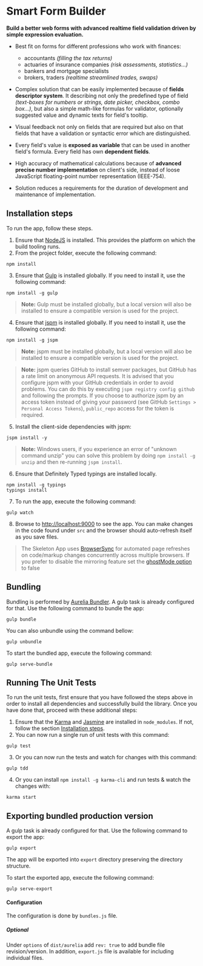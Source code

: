 # Smart Form Builder
**Build a better web forms with advanced realtime field validation driven by simple expression evaluation.**

- Best fit on forms for different professions who work with finances:
  * accountants _(filling the tax returns)_
  * actuaries of insurance companies _(risk assessments, statistics...)_
  * bankers and mortgage specialists
  * brokers, traders _(realtime streamlined trades, swaps)_

- Complex solution that can be easily implemented because of **fields descriptor system**.
  It describing not only the predefined type of field _(text-boxes for numbers or strings, date picker, checkbox, combo box...)_, but also a simple math-like formulas for validator, optionally suggested value and dynamic texts for field's tooltip.
- Visual feedback not only on fields that are required but also on that fields that have a validation or syntactic error which are distinguished.
- Every field's value is **exposed as variable** that can be used in another field's formula. Every field has own **dependent fields**.
- High accuracy of mathematical calculations because of **advanced precise number implementation** on client's side, instead of loose JavaScript floating-point number representation (IEEE-754).
- Solution reduces a requirements for the duration of development and maintenance of implementation.


## Installation steps
To run the app, follow these steps.

1. Ensure that [NodeJS](http://nodejs.org/) is installed. This provides the platform on which the build tooling runs.
2. From the project folder, execute the following command:

  ```shell
  npm install
  ```
3. Ensure that [Gulp](http://gulpjs.com/) is installed globally. If you need to install it, use the following command:

  ```shell
  npm install -g gulp
  ```
  > **Note:** Gulp must be installed globally, but a local version will also be installed to ensure a compatible version is used for the project.
4. Ensure that [jspm](http://jspm.io/) is installed globally. If you need to install it, use the following command:

  ```shell
  npm install -g jspm
  ```
  > **Note:** jspm must be installed globally, but a local version will also be installed to ensure a compatible version is used for the project.

  > **Note:** jspm queries GitHub to install semver packages, but GitHub has a rate limit on anonymous API requests. It is advised that you configure jspm with your GitHub credentials in order to avoid problems. You can do this by executing `jspm registry config github` and following the prompts. If you choose to authorize jspm by an access token instead of giving your password (see GitHub `Settings > Personal Access Tokens`), `public_repo` access for the token is required.
5. Install the client-side dependencies with jspm:

  ```shell
  jspm install -y
  ```
  >**Note:** Windows users, if you experience an error of "unknown command unzip" you can solve this problem by doing `npm install -g unzip` and then re-running `jspm install`.
6. Ensure that Definitely Typed typings are installed locally.

  ```shell
  npm install -g typings
  typings install
  ```
7. To run the app, execute the following command:

  ```shell
  gulp watch
  ```
8. Browse to [http://localhost:9000](http://localhost:9000) to see the app. You can make changes in the code found under `src` and the browser should auto-refresh itself as you save files.

> The Skeleton App uses [BrowserSync](http://www.browsersync.io/) for automated page refreshes on code/markup changes concurrently across multiple browsers. If you prefer to disable the mirroring feature set the [ghostMode option](http://www.browsersync.io/docs/options/#option-ghostMode) to false


## Bundling
Bundling is performed by [Aurelia Bundler](http://github.com/aurelia/bundler). A gulp task is already configured for that. Use the following command to bundle the app:

  ```shell
  gulp bundle
  ```

You can also unbundle using the command bellow:

  ```shell
  gulp unbundle
  ```

To start the bundled app, execute the following command:

  ```shell
  gulp serve-bundle
  ```


## Running The Unit Tests

To run the unit tests, first ensure that you have followed the steps above in order to install all dependencies and successfully build the library. Once you have done that, proceed with these additional steps:

1. Ensure that the [Karma](http://karma-runner.github.io/) and [Jasmine](https://jasmine.github.io/) are installed in `node_modules`. If not, follow the section [Installation steps](#installation-steps).
2. You can now run a single run of unit tests with this command:

  ```shell
  gulp test
  ```
3. Or you can now run the tests and watch for changes with this command:

  ```shell
  gulp tdd
  ```
4. Or you can install `npm install -g karma-cli` and run tests & watch the changes with:

  ```shell
  karma start
  ```


## Exporting bundled production version
A gulp task is already configured for that. Use the following command to export the app:

  ```shell
  gulp export
  ```
The app will be exported into ```export``` directory preserving the directory structure.

To start the exported app, execute the following command:

  ```shell
  gulp serve-export
  ```

#### Configuration
The configuration is done by ```bundles.js``` file.
##### Optional
Under ```options``` of ```dist/aurelia``` add ```rev: true``` to add bundle file revision/version.
In addition, ```export.js``` file is available for including individual files.
